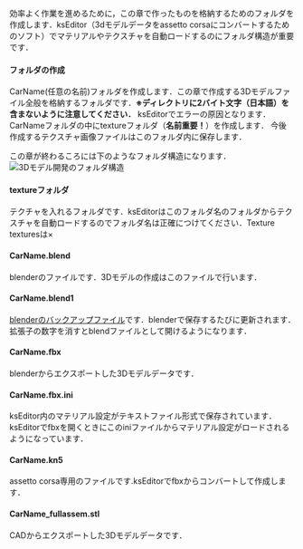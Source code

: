 効率よく作業を進めるために，この章で作ったものを格納するためのフォルダを作成します．ksEditor（3dモデルデータをassetto corsaにコンバートするためのソフト）でマテリアルやテクスチャを自動ロードするのにフォルダ構造が重要です．    
#### フォルダの作成
CarName(任意の名前)フォルダを作成します．この章で作成する3Dモデルファイル全般を格納するフォルダです．**※ディレクトリに2バイト文字（日本語）を含まないように注意してください．** ksEditorでエラーの原因となります．  
CarNameフォルダの中にtextureフォルダ（**名前重要！**）を作成します．
今後作成するテクスチャ画像ファイルはこのフォルダ内に保存します．  

この章が終わるころには下のようなフォルダ構造になります．
![3Dモデル開発のフォルダ構造](https://user-images.githubusercontent.com/81402033/138374112-50e53019-490a-4ba5-bc23-c418ae2a3be2.png)
#### textureフォルダ
テクチャを入れるフォルダです．ksEditorはこのフォルダ名のフォルダからテクスチャを自動ロードするのでフォルダ名は正確につけてください．Texture texturesは×
#### CarName.blend
blenderのファイルです．3Dモデルの作成はこのファイルで行います．
#### CarName.blend1
[blenderのバックアップファイル](https://www.cgradproject.com/archives/2162/)です．blenderで保存するたびに更新されます．　拡張子の数字を消すとblendファイルとして開けるようになります．
#### CarName.fbx
blenderからエクスポートした3Dモデルデータです．
#### CarName.fbx.ini
ksEditor内のマテリアル設定がテキストファイル形式で保存されています．ksEditorでfbxを開くときにこのiniファイルからマテリアル設定がロードされるようになっています．  
#### CarName.kn5
assetto corsa専用のファイルです.ksEditorでfbxからコンバートして作成します．
#### CarName_fullassem.stl
CADからエクスポートした3Dモデルデータです．
